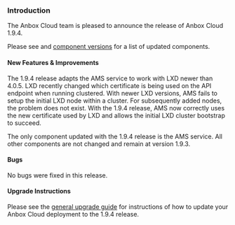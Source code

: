 ### Introduction

The Anbox Cloud team is pleased to announce the release of Anbox Cloud 1.9.4.

Please see and [component versions](https://anbox-cloud.io/docs/component-versions) for a list of updated components.

#### New Features & Improvements

The 1.9.4 release adapts the AMS service to work with LXD newer than 4.0.5. LXD recently changed which certificate is being used on the API endpoint when running clustered. With newer LXD versions, AMS fails to setup the initial LXD node within a cluster. For subsequently added nodes, the problem
does not exist. With the 1.9.4 release, AMS now correctly uses the new certificate used by LXD and allows the initial LXD cluster bootstrap to succeed.

The only component updated with the 1.9.4 release is the AMS service. All other components are not changed and remain at version 1.9.3.

#### Bugs

No bugs were fixed in this release.

#### Upgrade Instructions

Please see the [general upgrade guide](https://anbox-cloud.io/docs/installation/upgrading-from-previous-versions) for instructions of how to update your Anbox Cloud deployment to the 1.9.4 release.